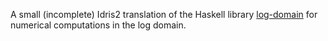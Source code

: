 A small (incomplete) Idris2 translation of the Haskell library [log-domain](https://hackage.haskell.org/package/log-domain) for numerical computations in the log domain.
